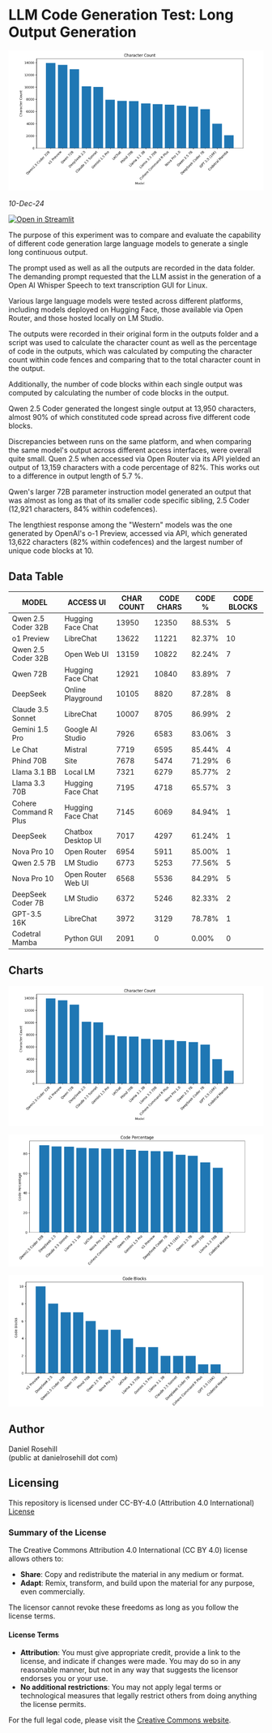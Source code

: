 #  LLM Code Generation Test: Long Output Generation

![alt text](charts/1.png)

*10-Dec-24*

[![Open in Streamlit](https://static.streamlit.io/badges/streamlit_badge_black_white.svg)](https://llm-long-codegen.streamlit.app/)

The purpose of this experiment was to compare and evaluate the capability of different code generation large language models to generate a single long continuous output. 

The prompt used as well as all the outputs are recorded in the data folder. The demanding prompt requested that the LLM assist in the generation of a Open AI Whisper Speech to text transcription GUI for Linux. 

Various large language models were tested across different platforms, including models deployed on Hugging Face, those available via Open Router, and those hosted locally on LM Studio. 

The outputs were recorded in their original form in the outputs folder and a script was used to calculate the character count as well as the percentage of code in the outputs, which was calculated by computing the character count within code fences and comparing that to the total character count in the output. 

Additionally, the number of code blocks within each single output was computed by calculating the number of code blocks in the output. 

Qwen 2.5 Coder generated the longest single output at 13,950 characters, almost 90% of which constituted code spread across five different code blocks.  

Discrepancies between runs on the same platform, and when comparing the same model's output across different access interfaces, were overall quite small. Quen 2.5 when accessed via Open Router via its API yielded an output of 13,159 characters with a code percentage of 82%. This works out to a difference in output length of 5.7 %.

Qwen's larger 72B parameter instruction model generated an output that was almost as long as that of its smaller code specific sibling, 2.5 Coder (12,921 characters, 84% within codefences). 

The lengthiest response among the "Western" models was the one generated by OpenAI's o-1 Preview, accessed via API, which generated 13,622 characters (82% within codefences) and the largest number of unique code blocks at 10. 

## Data Table

| MODEL | ACCESS UI | CHAR COUNT | CODE CHARS | CODE % | CODE BLOCKS |
|-------|-----------|------------|------------|---------|-------------|
| Qwen 2.5 Coder 32B | Hugging Face Chat | 13950 | 12350 | 88.53% | 5 |
| o1 Preview | LibreChat | 13622 | 11221 | 82.37% | 10 |
| Qwen 2.5 Coder 32B | Open Web UI | 13159 | 10822 | 82.24% | 7 |
| Qwen 72B | Hugging Face Chat | 12921 | 10840 | 83.89% | 7 |
| DeepSeek | Online Playground | 10105 | 8820 | 87.28% | 8 |
| Claude 3.5 Sonnet | LibreChat | 10007 | 8705 | 86.99% | 2 |
| Gemini 1.5 Pro | Google AI Studio | 7926 | 6583 | 83.06% | 3 |
| Le Chat | Mistral | 7719 | 6595 | 85.44% | 4 |
| Phind 70B | Site | 7678 | 5474 | 71.29% | 6 |
| Llama 3.1 BB | Local LM | 7321 | 6279 | 85.77% | 2 |
| Llama 3.3 70B | Hugging Face Chat | 7195 | 4718 | 65.57% | 3 |
| Cohere Command R Plus | Hugging Face Chat | 7145 | 6069 | 84.94% | 1 |
| DeepSeek | Chatbox Desktop UI | 7017 | 4297 | 61.24% | 1 |
| Nova Pro 10 | Open Router | 6954 | 5911 | 85.00% | 1 |
| Qwen 2.5 7B | LM Studio | 6773 | 5253 | 77.56% | 5 |
| Nova Pro 10 | Open Router Web UI | 6568 | 5536 | 84.29% | 5 |
| DeepSeek Coder 7B | LM Studio | 6372 | 5246 | 82.33% | 2 |
| GPT-3.5 16K | LibreChat | 3972 | 3129 | 78.78% | 1 |
| Codetral Mamba | Python GUI | 2091 | 0 | 0.00% | 0 |
 
## Charts

![alt text](charts/1.png)

![alt text](charts/2.png)

![alt text](charts/3.png)


## Author

Daniel Rosehill  
(public at danielrosehill dot com)

## Licensing

This repository is licensed under CC-BY-4.0 (Attribution 4.0 International) 
[License](https://creativecommons.org/licenses/by/4.0/)

### Summary of the License
The Creative Commons Attribution 4.0 International (CC BY 4.0) license allows others to:
- **Share**: Copy and redistribute the material in any medium or format.
- **Adapt**: Remix, transform, and build upon the material for any purpose, even commercially.

The licensor cannot revoke these freedoms as long as you follow the license terms.

#### License Terms
- **Attribution**: You must give appropriate credit, provide a link to the license, and indicate if changes were made. You may do so in any reasonable manner, but not in any way that suggests the licensor endorses you or your use.
- **No additional restrictions**: You may not apply legal terms or technological measures that legally restrict others from doing anything the license permits.

For the full legal code, please visit the [Creative Commons website](https://creativecommons.org/licenses/by/4.0/legalcode).